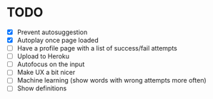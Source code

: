 # TODO

- [x] Prevent autosuggestion
- [x] Autoplay once page loaded
- [ ] Have a profile page with a list of success/fail attempts
- [ ] Upload to Heroku
- [ ] Autofocus on the input
- [ ] Make UX a bit nicer
- [ ] Machine learning (show words with wrong attempts more often)
- [ ] Show definitions
